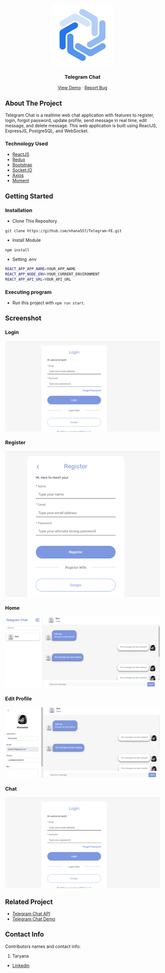 <div align="center">
  <img src="./readme/logo.svg" width="200px" height="200px" />
</div>
<h3 align="center">Telegram Chat</h3>
<p align="center">
  <a href="https://vercel.com/nhana557/telegram-fe">View Demo</a>
  ·
  <a href="https://github.com/nhana557/Telegram-Fe/issues">Report Bug</a>
</p>

<!-- ABOUT THE PROJECT -->
## About The Project

Telegram Chat is a realtime web chat application with features to register, login, forgot password, update profile, send message in real time, edit message, and delete message. This web application is built using ReactJS, ExpressJS, PostgreSQL, and WebSocket.

### Technology Used
- [ReactJS](https://reactjs.org/)
- [Redux](https://redux.js.org/)
- [Bootstrap](https://getbootstrap.com/)
- [Socket.IO](https://socket.io/)
- [Axios](https://github.com/axios/axios)
- [Moment](https://momentjs.com/)

<!-- GETTING STARTED -->
## Getting Started

### Installation
- Clone This Repository

`git clone https://github.com/nhana557/Telegram-FE.git`

- Install Module

`npm install`

- Setting .env

```bash
REACT_APP_APP_NAME=YOUR_APP_NAME
REACT_APP_NODE_ENV=YOUR_CURRENT_ENVIRONMENT
REACT_APP_API_URL=YOUR_API_URL
```

### Executing program

- Run this project with `npm run start`.

<!-- SCREENSHOT -->
## Screenshot

### Login
<img src="./readme/Chat 1.png" />

### Register
<img src="./readme/Chat 4.png" />

### Home
<img src="./readme/Chat 2.png" />

### Edit Profile
<img src="./readme/Chat 3.png" />

### Chat
<img src="./readme/Chat 1.png" />


<!-- RELATED PROJECT -->
## Related Project

- [Telegram Chat API](https://github.com/nhana557/Telegram_Chat_be)
- [Telegram Chat Demo](https://telegram-fe-chi.vercel.app/)

<!-- CONTACT INFO -->
## Contact Info


Contributors names and contact info:

1. Taryana

- [Linkedin](https://www.linkedin.com/in/taryana10/)

